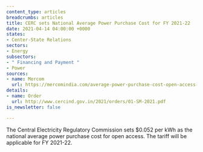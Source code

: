 ```yaml
---
content_type: articles
breadcrumbs: articles
title: CERC sets National Average Power Purchase Cost for FY 2021-22
date: 2021-04-14 04:00:00 +0000
states:
- Center-State Relations
sectors:
- Energy
subsectors:
- " Financing and Payment "
- Power
sources:
- name: Mercom
  url: https://mercomindia.com/average-power-purchase-cost-open-access-solar/
details:
- name: Order
  url: http://www.cercind.gov.in/2021/orders/01-SM-2021.pdf
is_newsletter: false

---
```

The Central Electricity Regulatory Commission sets $0.052 per kWh as the national average power purchase cost for open access. The tariff will be applicable for FY 2021-22.
